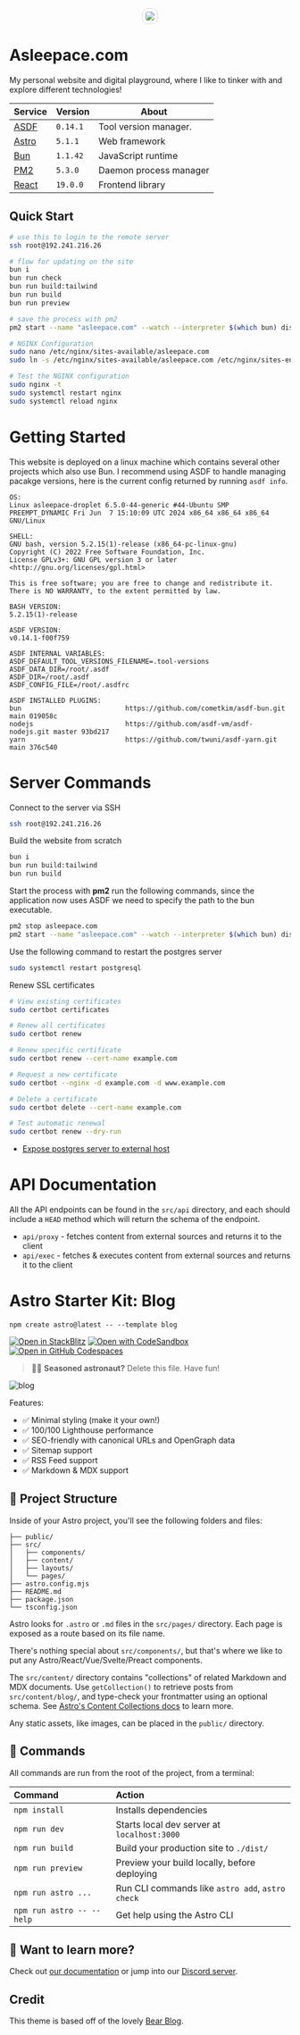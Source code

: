 <div align="center">
  <img
    style="border-radius: 10px; border: 1px solid #ddd; padding: 5px;"
    src="https://github.com/user-attachments/assets/25c8baf2-90e6-47e2-b730-f0302232099f" />
</div>

# Asleepace.com

My personal website and digital playground, where I like to tinker with and explore different technologies!

| Service | Version | About |
|---------|---------|------------------------|
| [ASDF](https://asdf-vm.com/guide/introduction.html) | `0.14.1`| Tool version manager.  |
| [Astro](https://astro.build/)   | `5.1.1` | Web framework |
| [Bun](https://bun.sh/) | `1.1.42`| JavaScript runtime |
| [PM2](https://pm2.keymetrics.io/) | `5.3.0` | Daemon process manager |
| [React](https://react.dev/)   | `19.0.0`| Frontend library |

## Quick Start

```bash
# use this to login to the remote server
ssh root@192.241.216.26

# flow for updating on the site
bun i
bun run check
bun run build:tailwind
bun run build
bun run preview

# save the process with pm2
pm2 start --name "asleepace.com" --watch --interpreter $(which bun) dist/server/entry.mjs

# NGINX Configuration
sudo nano /etc/nginx/sites-available/asleepace.com
sudo ln -s /etc/nginx/sites-available/asleepace.com /etc/nginx/sites-enabled/asleepace.com

# Test the NGINX configuration
sudo nginx -t
sudo systemctl restart nginx
sudo systemctl reload nginx
```

# Getting Started

This website is deployed on a linux machine which contains several other projects which also use Bun. I recommend using ASDF to handle managing pacakge versions, here is the current config returned by running `asdf info`. 

```
OS:
Linux asleepace-droplet 6.5.0-44-generic #44-Ubuntu SMP PREEMPT_DYNAMIC Fri Jun  7 15:10:09 UTC 2024 x86_64 x86_64 x86_64 GNU/Linux

SHELL:
GNU bash, version 5.2.15(1)-release (x86_64-pc-linux-gnu)
Copyright (C) 2022 Free Software Foundation, Inc.
License GPLv3+: GNU GPL version 3 or later <http://gnu.org/licenses/gpl.html>

This is free software; you are free to change and redistribute it.
There is NO WARRANTY, to the extent permitted by law.

BASH VERSION:
5.2.15(1)-release

ASDF VERSION:
v0.14.1-f00f759

ASDF INTERNAL VARIABLES:
ASDF_DEFAULT_TOOL_VERSIONS_FILENAME=.tool-versions
ASDF_DATA_DIR=/root/.asdf
ASDF_DIR=/root/.asdf
ASDF_CONFIG_FILE=/root/.asdfrc

ASDF INSTALLED PLUGINS:
bun                          https://github.com/cometkim/asdf-bun.git main 019058c
nodejs                       https://github.com/asdf-vm/asdf-nodejs.git master 93bd217
yarn                         https://github.com/twuni/asdf-yarn.git main 376c540
```

# Server Commands

Connect to the server via SSH

```bash
ssh root@192.241.216.26
```

Build the website from scratch

```bash
bun i
bun run build:tailwind
bun run build
```

Start the process with **pm2** run the following commands, since the application now uses ASDF we need to specify the path to the bun executable.

```bash
pm2 stop asleepace.com
pm2 start --name "asleepace.com" --watch --interpreter $(which bun) dist/server/entry.mjs
```

Use the following command to restart the postgres server

```bash
sudo systemctl restart postgresql
```

Renew SSL certificates

```bash
# View existing certificates
sudo certbot certificates

# Renew all certificates
sudo certbot renew

# Renew specific certificate
sudo certbot renew --cert-name example.com

# Request a new certificate
sudo certbot --nginx -d example.com -d www.example.com

# Delete a certificate
sudo certbot delete --cert-name example.com

# Test automatic renewal
sudo certbot renew --dry-run
```

- [Expose postgres server to external host](https://www.bigbinary.com/blog/configure-postgresql-to-allow-remote-connection)

# API Documentation

All the API endpoints can be found in the `src/api` directory, and each should include a `HEAD` method which will return the schema of the endpoint.

- `api/proxy` - fetches content from external sources and returns it to the client
- `api/exec` - fetches & executes content from external sources and returns it to the client

# Astro Starter Kit: Blog

```
npm create astro@latest -- --template blog
```

[![Open in StackBlitz](https://developer.stackblitz.com/img/open_in_stackblitz.svg)](https://stackblitz.com/github/withastro/astro/tree/latest/examples/blog)
[![Open with CodeSandbox](https://assets.codesandbox.io/github/button-edit-lime.svg)](https://codesandbox.io/p/sandbox/github/withastro/astro/tree/latest/examples/blog)
[![Open in GitHub Codespaces](https://github.com/codespaces/badge.svg)](https://codespaces.new/withastro/astro?devcontainer_path=.devcontainer/blog/devcontainer.json)

> 🧑‍🚀 **Seasoned astronaut?** Delete this file. Have fun!

![blog](https://github.com/withastro/astro/assets/2244813/ff10799f-a816-4703-b967-c78997e8323d)

Features:

- ✅ Minimal styling (make it your own!)
- ✅ 100/100 Lighthouse performance
- ✅ SEO-friendly with canonical URLs and OpenGraph data
- ✅ Sitemap support
- ✅ RSS Feed support
- ✅ Markdown & MDX support

## 🚀 Project Structure

Inside of your Astro project, you'll see the following folders and files:

```
├── public/
├── src/
│   ├── components/
│   ├── content/
│   ├── layouts/
│   └── pages/
├── astro.config.mjs
├── README.md
├── package.json
└── tsconfig.json
```

Astro looks for `.astro` or `.md` files in the `src/pages/` directory. Each page is exposed as a route based on its file name.

There's nothing special about `src/components/`, but that's where we like to put any Astro/React/Vue/Svelte/Preact components.

The `src/content/` directory contains "collections" of related Markdown and MDX documents. Use `getCollection()` to retrieve posts from `src/content/blog/`, and type-check your frontmatter using an optional schema. See [Astro's Content Collections docs](https://docs.astro.build/en/guides/content-collections/) to learn more.

Any static assets, like images, can be placed in the `public/` directory.

## 🧞 Commands

All commands are run from the root of the project, from a terminal:

| Command                   | Action                                           |
| :------------------------ | :----------------------------------------------- |
| `npm install`             | Installs dependencies                            |
| `npm run dev`             | Starts local dev server at `localhost:3000`      |
| `npm run build`           | Build your production site to `./dist/`          |
| `npm run preview`         | Preview your build locally, before deploying     |
| `npm run astro ...`       | Run CLI commands like `astro add`, `astro check` |
| `npm run astro -- --help` | Get help using the Astro CLI                     |

## 👀 Want to learn more?

Check out [our documentation](https://docs.astro.build) or jump into our [Discord server](https://astro.build/chat).

## Credit

This theme is based off of the lovely [Bear Blog](https://github.com/HermanMartinus/bearblog/).
